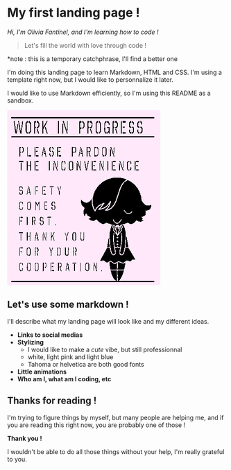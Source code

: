 # My first landing page !

*Hi, I'm Olivia Fantinel, and I'm learning how to code !*

>Let's fill the world with love through code !

*note : this is a temporary catchphrase, I'll find a better one

I'm doing this landing page to learn Markdown, HTML and CSS. I'm using a template right now, but I would like to personnalize it later.<br/>

I would like to use Markdown efficiently, so I'm using this README as a sandbox.

![Work in progress sign](./ressources/working.jpg)

## Let's use some markdown !

I'll describe what my landing page will look like and my different ideas.

* **Links to social medias**
* **Stylizing**
    * I would like to make a *cute* vibe, but still professionnal
    * white, light pink and light blue
    * Tahoma or helvetica are both good fonts
* **Little animations**
* **Who am I, what am I coding, etc**

## Thanks for reading !

I'm trying to figure things by myself, but many people are helping me, and if you are reading this right now, you are probably one of those !

**Thank you !**

I wouldn't be able to do all those things without your help, I'm really grateful to you.